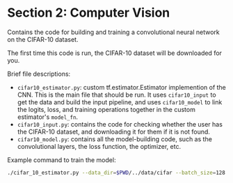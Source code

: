 # Section 2: Computer Vision

Contains the code for building and training a convolutional neural network on
the CIFAR-10 dataset.

The first time this code is run, the CIFAR-10 dataset will be downloaded for you. 

Brief file descriptions:
- `cifar10_estimator.py`: custom tf.estimator.Estimator implemention of the CNN. This is the main file that should be run. It uses `cifar10_input` to get the data and build the input pipeline, and uses `cifar10_model` to link the logits, loss, and training operations together in the custom estimator's `model_fn`.
- `cifar10_input.py`: contains the code for checking whether the user has the CIFAR-10 dataset, and downloading it for them if it is not found.
- `cifar10_model.py`: contains all the model-building code, such as the convolutional layers, the loss function, the optimizer, etc.

Example command to train the model:
```bash
./cifar_10_estimator.py --data_dir=$PWD/../data/cifar --batch_size=128
```